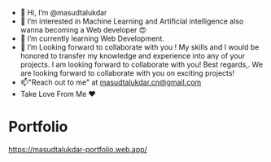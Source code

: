 - 👋 Hi, I’m @masudtalukdar
- 👀 I’m interested in Machine Learning and Artificial intelligence also wanna becoming a Web developer 😍
- 🌱 I’m currently learning Web Development.
- 💞️ I’m Looking forward to collaborate with you !
          My skills and I would be honored to transfer my knowledge and experience into any of your projects.
          I am looking forward to collaborate with you! Best regards,. We are looking forward to collaborate with you on exciting projects!
- 📫"Reach out to me" at masudtalukdar.cn@gmail.com
- Take Love From Me ❤

# Portfolio
https://masudtalukdar-portfolio.web.app/
